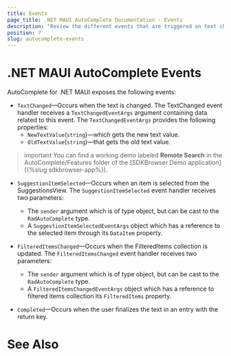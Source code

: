 ```yaml
---
title: Events
page_title: .NET MAUI AutoComplete Documentation - Events
description: "Review the different events that are triggered on text changed, when return key is pressed, items are filtered and more."
position: 7
slug: autocomplete-events
---
```


# .NET MAUI AutoComplete Events

AutoComplete for .NET MAUI exposes the following events:

* `TextChanged`&mdash;Occurs when the text is changed. The TextChanged event handler receives a `TextChangedEventArgs` argument containing data related to this event. The `TextChangedEventArgs` provides the following properties:
	* `NewTextValue`(`string`)&mdash;which gets the new text value.
	* `OldTextValue`(`string`)&mdash;that gets the old text value.
	
>important You can find a working demo labeled **Remote Search** in the AutoComplete/Features folder of the [SDKBrowser Demo application]({%slug sdkbrowser-app%}).

* `SuggestionItemSelected`&mdash;Occurs when an item is selected from the SuggestionsView. The `SuggestionItemSelected` event handler receives two parameters:
	* The `sender` argument which is of type object, but can be cast to the `RadAutoComplete` type.
	* A `SuggestionItemSelectedEventArgs` object which has a reference to the selected item through its `DataItem` property.

* `FilteredItemsChanged`&mdash;Occurs when the FilteredItems collection is updated. The `FilteredItemsChanged` event handler receives two parameters:
	* The `sender` argument which is of type object, but can be cast to the `RadAutoComplete` type.
	* A `FilteredItemsChangedEventArgs` object which has a reference to filtered items collection its `FilteredItems` property.

* `Completed`&mdash;Occurs when the user finalizes the text in an entry with the return key.

# See Also

